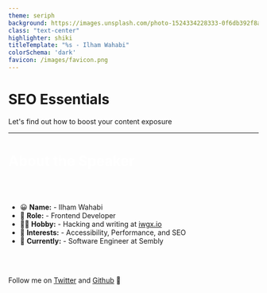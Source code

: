 ```yaml
---
theme: seriph
background: https://images.unsplash.com/photo-1524334228333-0f6db392f8a1
class: "text-center"
highlighter: shiki
titleTemplate: "%s - Ilham Wahabi"
colorSchema: 'dark'
favicon: /images/favicon.png
---
```


# SEO Essentials

Let's find out how to boost your content exposure

---

<h1 style="color: white">About the Speaker</h1>

<br>
<br>

- 😀 **Name:** - Ilham Wahabi
- 📝 **Role:** - Frontend Developer
- 👨‍💻 **Hobby:** - Hacking and writing at [iwgx.io](https://iwgx.io)
- 🌟 **Interests:** - Accessibility, Performance, and SEO
- 🧑‍ **Currently:** - Software Engineer at Sembly

<br>
<br>

Follow me on [Twitter](https://twitter.com/ilhamwahabigx) and [Github](https://github.com/iwgx) 👋
